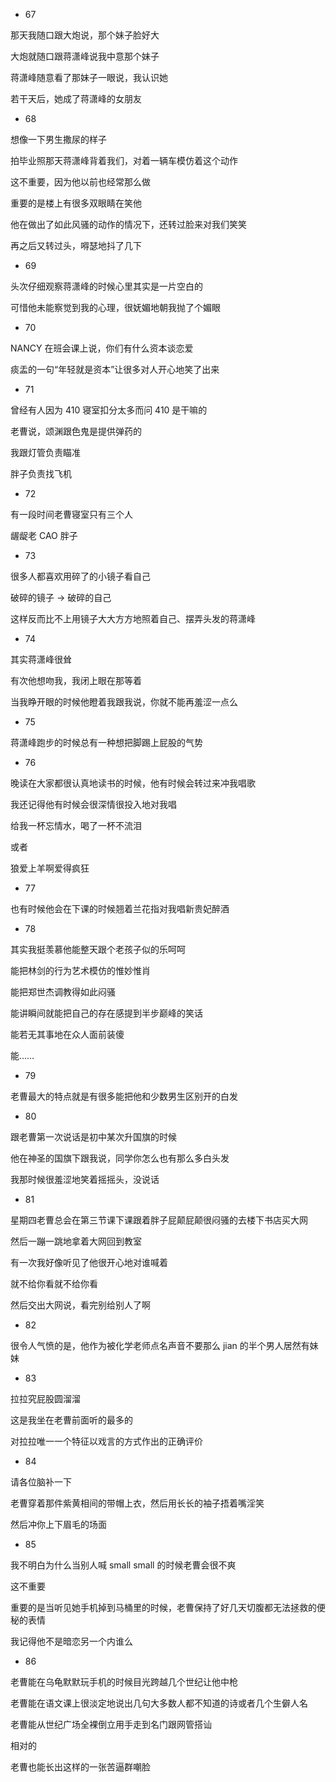 <ul>
<li>67</li>
</ul>
<p> 那天我随口跟大炮说，那个妹子脸好大</p>
<p> 大炮就随口跟蒋潇峰说我中意那个妹子</p>
<p> 蒋潇峰随意看了那妹子一眼说，我认识她</p>
<p> 若干天后，她成了蒋潇峰的女朋友</p>
<ul>
<li>68</li>
</ul>
<p> 想像一下男生撒尿的样子</p>
<p> 拍毕业照那天蒋潇峰背着我们，对着一辆车模仿着这个动作</p>
<p> 这不重要，因为他以前也经常那么做</p>
<p> 重要的是楼上有很多双眼睛在笑他</p>
<p> 他在做出了如此风骚的动作的情况下，还转过脸来对我们笑笑</p>
<p> 再之后又转过头，嘚瑟地抖了几下</p>
<ul>
<li>69</li>
</ul>
<p> 头次仔细观察蒋潇峰的时候心里其实是一片空白的</p>
<p> 可惜他未能察觉到我的心理，很妩媚地朝我抛了个媚眼</p>
<ul>
<li>70</li>
</ul>
<p> NANCY 在班会课上说，你们有什么资本谈恋爱</p>
<p> 痰盂的一句“年轻就是资本”让很多对人开心地笑了出来</p>
<ul>
<li>71</li>
</ul>
<p> 曾经有人因为 410 寝室扣分太多而问 410 是干嘛的</p>
<p> 老曹说，颂渊跟色鬼是提供弹药的</p>
<p> 我跟灯管负责瞄准</p>
<p> 胖子负责找飞机</p>
<ul>
<li>72</li>
</ul>
<p> 有一段时间老曹寝室只有三个人</p>
<p> 龌龊老 CAO 胖子</p>
<ul>
<li>73</li>
</ul>
<p> 很多人都喜欢用碎了的小镜子看自己</p>
<p> 破碎的镜子 → 破碎的自己</p>
<p> 这样反而比不上用镜子大大方方地照着自己、摆弄头发的蒋潇峰</p>
<ul>
<li>74</li>
</ul>
<p> 其实蒋潇峰很耸</p>
<p> 有次他想吻我，我闭上眼在那等着</p>
<p> 当我睁开眼的时候他瞪着我跟我说，你就不能再羞涩一点么</p>
<ul>
<li>75</li>
</ul>
<p> 蒋潇峰跑步的时候总有一种想把脚踢上屁股的气势</p>
<ul>
<li>76</li>
</ul>
<p> 晚读在大家都很认真地读书的时候，他有时候会转过来冲我唱歌</p>
<p> 我还记得他有时候会很深情很投入地对我唱</p>
<p> 给我一杯忘情水，喝了一杯不流泪</p>
<p> 或者</p>
<p> 狼爱上羊啊爱得疯狂</p>
<ul>
<li>77</li>
</ul>
<p> 也有时候他会在下课的时候翘着兰花指对我唱新贵妃醉酒</p>
<ul>
<li>78</li>
</ul>
<p> 其实我挺羡慕他能整天跟个老孩子似的乐呵呵</p>
<p> 能把林剑的行为艺术模仿的惟妙惟肖</p>
<p> 能把郑世杰调教得如此闷骚</p>
<p> 能讲瞬间就能把自己的存在感提到半步巅峰的笑话</p>
<p> 能若无其事地在众人面前装傻</p>
<p> 能……</p>
<ul>
<li>79</li>
</ul>
<p> 老曹最大的特点就是有很多能把他和少数男生区别开的白发</p>
<ul>
<li>80</li>
</ul>
<p> 跟老曹第一次说话是初中某次升国旗的时候</p>
<p> 他在神圣的国旗下跟我说，同学你怎么也有那么多白头发</p>
<p> 我那时候很羞涩地笑着摇摇头，没说话</p>
<ul>
<li>81</li>
</ul>
<p> 星期四老曹总会在第三节课下课跟着胖子屁颠屁颠很闷骚的去楼下书店买大网</p>
<p> 然后一蹦一跳地拿着大网回到教室</p>
<p> 有一次我好像听见了他很开心地对谁喊着</p>
<p> 就不给你看就不给你看</p>
<p> 然后交出大网说，看完别给别人了啊</p>
<ul>
<li>82</li>
</ul>
<p> 很令人气愤的是，他作为被化学老师点名声音不要那么 jian 的半个男人居然有妹妹</p>
<ul>
<li>83</li>
</ul>
<p> 拉拉究屁股圆溜溜</p>
<p> 这是我坐在老曹前面听的最多的</p>
<p> 对拉拉唯一一个特征以戏言的方式作出的正确评价</p>
<ul>
<li>84</li>
</ul>
<p> 请各位脑补一下</p>
<p> 老曹穿着那件紫黄相间的带帽上衣，然后用长长的袖子捂着嘴淫笑</p>
<p> 然后冲你上下眉毛的场面</p>
<ul>
<li>85</li>
</ul>
<p> 我不明白为什么当别人喊 small small 的时候老曹会很不爽</p>
<p> 这不重要</p>
<p> 重要的是当听见她手机掉到马桶里的时候，老曹保持了好几天切腹都无法拯救的便秘的表情</p>
<p> 我记得他不是暗恋另一个内谁么</p>
<ul>
<li>86</li>
</ul>
<p> 老曹能在乌龟默默玩手机的时候目光跨越几个世纪让他中枪</p>
<p> 老曹能在语文课上很淡定地说出几句大多数人都不知道的诗或者几个生僻人名</p>
<p> 老曹能从世纪广场全裸倒立用手走到名门跟网管搭讪</p>
<p> 相对的</p>
<p> 老曹也能长出这样的一张苦逼群嘲脸</p>
